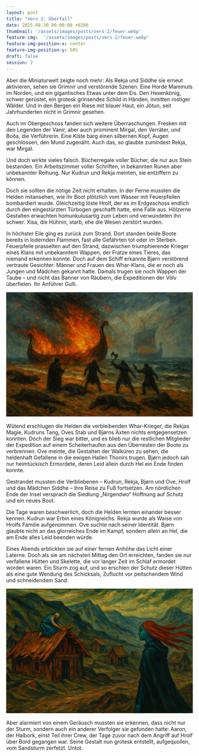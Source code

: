 ```yaml
---
layout: post
title: "Vers 2: Überfall"
date: 2025-08-30 00:00:00 +0200
thumbnail: '/assets/images/posts/vers-2/feuer.webp'
feature-img:  '/assets/images/posts/vers-2/feuer.webp'
feature-img-position-x: center
feature-img-position-y: 50%
draft: false
session: 2
---
```


Aber die Miniaturwelt zeigte noch mehr: Als Rekja und Siddhe sie erneut aktivieren, sehen sie Grimnir und verstörende Szenen. Eine Horde Mammuts im Norden, und ein gigantisches Etwas unter dem Eis. Den Hexenkönig, schwer gerüstet, ein grotesk grinsendes Schild in Händen, inmitten rostiger Wälder. Und in den Bergen ein Riese mit blauer Haut, ein Jötun, seit Jahrhunderten nicht in Grimnir gesehen.

Auch im Obergeschoss fanden sich weitere Überraschungen. Fresken mit den Legenden der Vanir, aber auch prominent Mirgal, den Verräter, und Boða, die Verführerin. Eine Kiste barg einen silbernen Kopf, Augen geschlossen, den Mund zugenäht. Auch das, so glaubte zumindest Rekja, war Mirgal.

Und doch wirkte vieles falsch. Bücherregale voller Bücher, die nur aus Stein bestanden. Ein Arbeitszimmer voller Schriften, in bekannten Runen aber unbekannter Reihung. Nur Kudrun und Rekja meinten, sie entziffern zu können.

Doch sie sollten die nötige Zeit nicht erhalten. In der Ferne mussten die Helden mitansehen, wie ihr Boot plötzlich vom Wasser mit Feuerpfeilen bombardiert wurde. Gleichzeitig löste Hrolf, der es im Erdgeschoss endlich durch den eingestürzten Türbogen geschafft hatte, eine Falle aus. Hölzerne Gestalten erwachten homunkulusartig zum Leben und verwundeten ihn schwer. Xisa, die Hühnin, starb, ehe die Wesen zerstört wurden.

In höchster Eile ging es zurück zum Strand. Dort standen beide Boote bereits in lodernden Flammen, fast alle Gefährten tot oder im Sterben. Feuerpfeile prasselten auf den Strand, dazwischen triumphierende Krieger eines Klans mit unbekanntem Wappen, der Fratze eines Tieres, das niemand erkennen konnte. Doch auf dem Schiff erkannte Bjørn verstörend vertraute Gesichter: Männer und Frauen des Whar-Klans, die er noch als Jungen und Mädchen gekannt hatte. Damals trugen sie noch Wappen der Taube – und nicht das Banner von Räubern, die Expeditionen der Völv überfielen. Ihr Anführer Gulli.

![Gemetzel am Strand](/assets/images/posts/vers-2/feuer.webp)

Wütend erschlugen die Helden die verbleibenden Whar-Krieger, die Rekjas Magie, Kudruns Tang, Oves Stab und Bjørns Äxten nichts entgegensetzen konnten. Doch der Sieg war bitter, und es blieb nur die restlichen Mitglieder der Expedition auf einem Scheiterhaufen aus den Überresten der Boote zu verbrennen. Ove meinte, die Gestalten der Walküren zu sehen, die heldenhaft Gefallene in die ewigen Hallen Thonirs trugen. Bjørn jedoch sah nur heimtückisch Ermordete, deren Leid allein durch Hel ein Ende finden konnte.

Gestrandet mussten die Verbliebenen – Kudrun, Rekja, Bjørn und Ove, Hrolf und das Mädchen Siddhe – ihre Reise zu Fuß fortsetzen. Am nördlichen Ende der Insel versprach die Siedlung „Nirgendwo“ Hoffnung auf Schutz und ein neues Boot.

Die Tage waren beschwerlich, doch die Helden lernten einander besser kennen. Kudrun war Erbin eines Königreichs. Rekja wurde als Waise von Hrolfs Familie aufgenommen. Ove suchte nach seiner Identität. Bjørn glaubte nicht an das glorreiches Ende im Kampf, sondern allein an Hel, die am Ende alles Leid beenden würde.

Eines Abends erblickten sie auf einer fernen Anhöhe das Licht einer Laterne. Doch als sie am nächsten Mittag den Ort erreichten, fanden sie nur verfallene Hütten und Skelette, die vor langer Zeit im Schlaf ermordet worden waren. Ein Sturm zog auf, und so erschien der Schutz dieser Hütten als eine gute Wendung des Schicksals, Zuflucht vor peitschendem Wind und schneidendem Sand.

![die Siedlung](/assets/images/posts/vers-2/siedlung.webp)

Aber alarmiert von einem Geräusch mussten sie erkennen, dass nicht nur der Sturm, sondern auch ein anderer Verfolger sie gefunden hatte: Aaron, der Halbork, einst Teil ihrer Crew, der Tage zuvor nach dem Angriff auf Hrolf über Bord gegangen war. Seine Gestalt nun grotesk entstellt, aufgequollen, vom Sandsturm zerfetzt. Untot.
